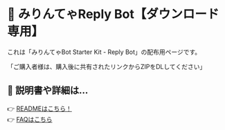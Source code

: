 # 💖 みりんてゃReply Bot【ダウンロード専用】

これは「みりんてゃBot Starter Kit - Reply Bot」の配布用ページです。

「ご購入者様は、購入後に共有されたリンクからZIPをDLしてください」

## 📖 説明書や詳細は…

👉 [READMEはこちら！](https://github.com/mofu-mitsu/mirin_bot_once/blob/main/README.md)  
👉 [FAQはこちら](https://github.com/mofu-mitsu/mirin_bot_once/blob/main/FAQ.md)
